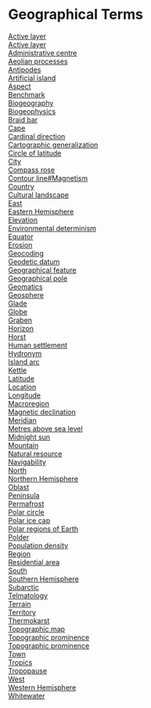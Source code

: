 # Geographical Terms
[Active layer](https://en.wikipedia.org/wiki/Active_layer)<br>
[Active layer](https://en.wikipedia.org/wiki/Active_layer)<br>
[Administrative centre](https://en.wikipedia.org/wiki/Administrative_centre)<br>
[Aeolian processes](https://en.wikipedia.org/wiki/Aeolian_processes)<br>
[Antipodes](https://en.wikipedia.org/wiki/Antipodes)<br>
[Artificial island](https://en.wikipedia.org/wiki/Artificial_island)<br>
[Aspect](https://en.wikipedia.org/wiki/Aspect_(geography))<br>
[Benchmark](https://en.wikipedia.org/wiki/Benchmark_(surveying))<br>
[Biogeography](https://en.wikipedia.org/wiki/Biogeography)<br>
[Biogeophysics](https://en.wikipedia.org/wiki/Biogeophysics)<br>
[Braid bar](https://en.wikipedia.org/wiki/Braid_bar)<br>
[Cape](https://en.wikipedia.org/wiki/Cape_(geography))<br>
[Cardinal direction](https://en.wikipedia.org/wiki/Cardinal_direction)<br>
[Cartographic generalization](https://en.wikipedia.org/wiki/Cartographic_generalization)<br>
[Circle of latitude](https://en.wikipedia.org/wiki/Circle_of_latitude)<br>
[City](https://en.wikipedia.org/wiki/City)<br>
[Compass rose](https://en.wikipedia.org/wiki/Compass_rose)<br>
[Contour line#Magnetism](https://en.wikipedia.org/wiki/Contour_line#Magnetism)<br>
[Country](https://en.wikipedia.org/wiki/Country)<br>
[Cultural landscape](https://en.wikipedia.org/wiki/Cultural_landscape)<br>
[East](https://en.wikipedia.org/wiki/East)<br>
[Eastern Hemisphere](https://en.wikipedia.org/wiki/Eastern_Hemisphere)<br>
[Elevation](https://en.wikipedia.org/wiki/Elevation_(ballistics))<br>
[Environmental determinism](https://en.wikipedia.org/wiki/Environmental_determinism)<br>
[Equator](https://en.wikipedia.org/wiki/Equator)<br>
[Erosion](https://en.wikipedia.org/wiki/Erosion)<br>
[Geocoding](https://en.wikipedia.org/wiki/Geocoding)<br>
[Geodetic datum](https://en.wikipedia.org/wiki/Geodetic_datum)<br>
[Geographical feature](https://en.wikipedia.org/wiki/Geographical_feature)<br>
[Geographical pole](https://en.wikipedia.org/wiki/Geographical_pole)<br>
[Geomatics](https://en.wikipedia.org/wiki/Geomatics)<br>
[Geosphere](https://en.wikipedia.org/wiki/Geosphere)<br>
[Glade](https://en.wikipedia.org/wiki/Glade_(geography))<br>
[Globe](https://en.wikipedia.org/wiki/Globe)<br>
[Graben](https://en.wikipedia.org/wiki/Graben)<br>
[Horizon](https://en.wikipedia.org/wiki/Horizon)<br>
[Horst](https://en.wikipedia.org/wiki/Horst_(geology))<br>
[Human settlement](https://en.wikipedia.org/wiki/Human_settlement)<br>
[Hydronym](https://en.wikipedia.org/wiki/Hydronym)<br>
[Island arc](https://en.wikipedia.org/wiki/Island_arc)<br>
[Kettle](https://en.wikipedia.org/wiki/Kettle_(landform))<br>
[Latitude](https://en.wikipedia.org/wiki/Latitude)<br>
[Location](https://en.wikipedia.org/wiki/Location_(geography))<br>
[Longitude](https://en.wikipedia.org/wiki/Longitude)<br>
[Macroregion](https://en.wikipedia.org/wiki/Macroregion)<br>
[Magnetic declination](https://en.wikipedia.org/wiki/Magnetic_declination)<br>
[Meridian](https://en.wikipedia.org/wiki/Meridian_(geography))<br>
[Metres above sea level](https://en.wikipedia.org/wiki/Metres_above_sea_level)<br>
[Midnight sun](https://en.wikipedia.org/wiki/Midnight_sun)<br>
[Mountain](https://en.wikipedia.org/wiki/Mountain)<br>
[Natural resource](https://en.wikipedia.org/wiki/Natural_resource)<br>
[Navigability](https://en.wikipedia.org/wiki/Navigability)<br>
[North](https://en.wikipedia.org/wiki/North)<br>
[Northern Hemisphere](https://en.wikipedia.org/wiki/Northern_Hemisphere)<br>
[Oblast](https://en.wikipedia.org/wiki/Oblast)<br>
[Peninsula](https://en.wikipedia.org/wiki/Peninsula)<br>
[Permafrost](https://en.wikipedia.org/wiki/Permafrost)<br>
[Polar circle](https://en.wikipedia.org/wiki/Polar_circle)<br>
[Polar ice cap](https://en.wikipedia.org/wiki/Polar_ice_cap)<br>
[Polar regions of Earth](https://en.wikipedia.org/wiki/Polar_regions_of_Earth)<br>
[Polder](https://en.wikipedia.org/wiki/Polder)<br>
[Population density](https://en.wikipedia.org/wiki/Population_density)<br>
[Region](https://en.wikipedia.org/wiki/Region)<br>
[Residential area](https://en.wikipedia.org/wiki/Residential_area)<br>
[South](https://en.wikipedia.org/wiki/South)<br>
[Southern Hemisphere](https://en.wikipedia.org/wiki/Southern_Hemisphere)<br>
[Subarctic](https://en.wikipedia.org/wiki/Subarctic)<br>
[Telmatology](https://en.wikipedia.org/wiki/Telmatology)<br>
[Terrain](https://en.wikipedia.org/wiki/Terrain)<br>
[Territory](https://en.wikipedia.org/wiki/Territory)<br>
[Thermokarst](https://en.wikipedia.org/wiki/Thermokarst)<br>
[Topographic map](https://en.wikipedia.org/wiki/Topographic_map)<br>
[Topographic prominence](https://en.wikipedia.org/wiki/Topographic_prominence)<br>
[Topographic prominence](https://en.wikipedia.org/wiki/Topographic_prominence)<br>
[Town](https://en.wikipedia.org/wiki/Town)<br>
[Tropics](https://en.wikipedia.org/wiki/Tropics)<br>
[Tropopause](https://en.wikipedia.org/wiki/Tropopause)<br>
[West](https://en.wikipedia.org/wiki/West)<br>
[Western Hemisphere](https://en.wikipedia.org/wiki/Western_Hemisphere)<br>
[Whitewater](https://en.wikipedia.org/wiki/Whitewater)<br>
